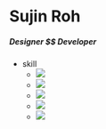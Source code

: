 # Sujin Roh



##### Designer $$ Developer



+ skill
  + <img src="https://img.shields.io/badge/Adobe_Illustrator-FF9A00?style=flat-square&logo=Adobe_Illustrator&logoColor=white"/>
  + <img src="https://img.shields.io/badge/Adobe_Photoshop-31A8FF?style=flat-square&logo=Adobe_Photoshop&logoColor=white"/>
  + <img src="https://img.shields.io/badge/HTML5-E34F26?style=flat-square&logo=HTML5&logoColor=white"/>
  + <img src="https://img.shields.io/badge/CSS3-1572B6?style=flat-square&logo=CSS3&logoColor=white"/>
  + <img src="https://img.shields.io/badge/Oracle-F80000?style=flat-square&logo=Oracle&logoColor=white"/>
